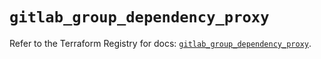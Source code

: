 # `gitlab_group_dependency_proxy`

Refer to the Terraform Registry for docs: [`gitlab_group_dependency_proxy`](https://registry.terraform.io/providers/gitlabhq/gitlab/17.11.0/docs/resources/group_dependency_proxy).
